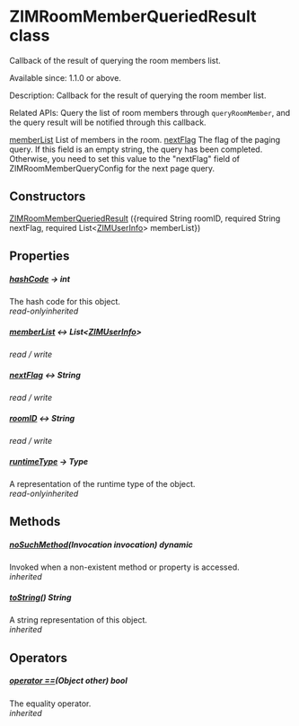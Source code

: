 


# ZIMRoomMemberQueriedResult class









<p>Callback of the result of querying the room members list.</p>
<p>Available since: 1.1.0 or above.</p>
<p>Description: Callback for the result of querying the room member list.</p>
<p>Related APIs: Query the list of room members through <code>queryRoomMember</code>, and the query result will be notified through this callback.</p>
<p><a href="../zego_uikit_prebuilt_live_audio_room/ZIMRoomMemberQueriedResult/memberList.md">memberList</a> List of members in the room.
<a href="../zego_uikit_prebuilt_live_audio_room/ZIMRoomMemberQueriedResult/nextFlag.md">nextFlag</a> The flag of the paging query. If this field is an empty string, the query has been completed. Otherwise, you need to set this value to the "nextFlag" field of ZIMRoomMemberQueryConfig for the next page query.</p>




## Constructors

[ZIMRoomMemberQueriedResult](../zego_uikit_prebuilt_live_audio_room/ZIMRoomMemberQueriedResult/ZIMRoomMemberQueriedResult.md) ({required String roomID, required String nextFlag, required List&lt;[ZIMUserInfo](../zego_uikit_prebuilt_live_audio_room/ZIMUserInfo-class.md)> memberList})

   


## Properties

##### [hashCode](../zego_uikit_prebuilt_live_audio_room/ZIMRoomMemberQueriedResult/hashCode.md) &#8594; int



The hash code for this object.  
_<span class="feature">read-only</span><span class="feature">inherited</span>_



##### [memberList](../zego_uikit_prebuilt_live_audio_room/ZIMRoomMemberQueriedResult/memberList.md) &#8596; List&lt;[ZIMUserInfo](../zego_uikit_prebuilt_live_audio_room/ZIMUserInfo-class.md)>



  
_<span class="feature">read / write</span>_



##### [nextFlag](../zego_uikit_prebuilt_live_audio_room/ZIMRoomMemberQueriedResult/nextFlag.md) &#8596; String



  
_<span class="feature">read / write</span>_



##### [roomID](../zego_uikit_prebuilt_live_audio_room/ZIMRoomMemberQueriedResult/roomID.md) &#8596; String



  
_<span class="feature">read / write</span>_



##### [runtimeType](../zego_uikit_prebuilt_live_audio_room/ZIMRoomMemberQueriedResult/runtimeType.md) &#8594; Type



A representation of the runtime type of the object.  
_<span class="feature">read-only</span><span class="feature">inherited</span>_





## Methods

##### [noSuchMethod](../zego_uikit_prebuilt_live_audio_room/ZIMRoomMemberQueriedResult/noSuchMethod.md)(Invocation invocation) dynamic



Invoked when a non-existent method or property is accessed.  
_<span class="feature">inherited</span>_



##### [toString](../zego_uikit_prebuilt_live_audio_room/ZIMRoomMemberQueriedResult/toString.md)() String



A string representation of this object.  
_<span class="feature">inherited</span>_





## Operators

##### [operator ==](../zego_uikit_prebuilt_live_audio_room/ZIMRoomMemberQueriedResult/operator_equals.md)(Object other) bool



The equality operator.  
_<span class="feature">inherited</span>_
















